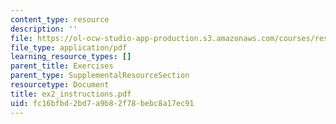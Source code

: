 ```yaml
---
content_type: resource
description: ''
file: https://ol-ocw-studio-app-production.s3.amazonaws.com/courses/res-14-001-abdul-latif-jameel-poverty-action-lab-executive-training-evaluating-social-programs-2009-spring-2009/fc16bfbd2bd7a9b82f78bebc8a17ec91_ex2_instructions.pdf
file_type: application/pdf
learning_resource_types: []
parent_title: Exercises
parent_type: SupplementalResourceSection
resourcetype: Document
title: ex2_instructions.pdf
uid: fc16bfbd-2bd7-a9b8-2f78-bebc8a17ec91
---
```

